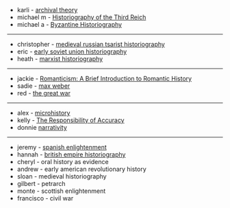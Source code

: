 - karli - [archival theory](https://snyderk1.github.io/metahistory/essays/thematic/archival-theory.html)
- michael m - [Historiography of the Third Reich](https://unm-mendozam.github.io/metahistory/essays/modern/Historiography-of-the-Third-Reich.html)
- michael a - [Byzantine Historiography](https://maguilar399.github.io/metahistory/essays/medieval/byzantinehistoriography.html)
---

- christopher - [medieval russian tsarist historiography](https://cjbeaudet.github.io/metahistory/essays/medieval/christopher-beaudet.html)
- eric - [early soviet union historiography](https://unm-egalbiso1.github.io/metahistory/essays/modern/early-soviet-union-historiography)
- heath - [marxist historiography](https://unm-HeathSkroch.github.io/metahistory/essays/thematic/Marxist-Historiography)

---

- jackie - [Romanticism: A Brief Introduction to Romantic History](https://jackiebetrue.github.io/metahistory/essays/enlightenment/romantic-history.html)
- sadie - [max weber](https://sbaca505.github.io/metahistory/essays/modern/max-weber.html )
- red - [the great war](https://RedHart13.github.io/metahistory/essays/modern/The-Great-War)

---

- alex - [microhistory](https://abris26.github.io/metahistory/essays/postmodern/Microhistory)
- kelly -  [The Responsibility of Accuracy](https://kellysalaiz.github.io/metahistory/essays/thematic/historiography-film.html)
- donnie [narrativity](https://sbaca505.github.io/metahistory/essays/thematic/donnie)

---
- jeremy - [spanish enlightenment](https://jortega8.github.io/metahistory/essays/enlightenment/spanishenlightenment)
- hannah - [british empire historiography](https://hbeck219.github.io/metahistory/essays/medieval/britishempire)
- cheryl - oral history as evidence
- andrew - early american revolutionary history
- sloan - medieval historiography
- gilbert - petrarch
- monte - scottish enlightenment
- francisco - civil war 
